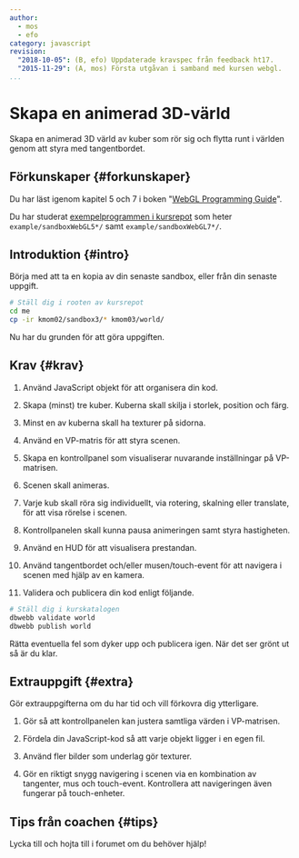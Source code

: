 ```yaml
---
author:
  - mos
  - efo
category: javascript
revision:
  "2018-10-05": (B, efo) Uppdaterade kravspec från feedback ht17.
  "2015-11-29": (A, mos) Första utgåvan i samband med kursen webgl.
...
```

Skapa en animerad 3D-värld
==================================

Skapa en animerad 3D värld av kuber som rör sig och flytta runt i världen genom att styra med tangentbordet.

<!--more-->



Förkunskaper {#forkunskaper}
-----------------------

Du har läst igenom kapitel 5 och 7 i boken "[WebGL Programming Guide](kunskap/boken-webgl-programming-guide)".

Du har studerat [exempelprogrammen i kursrepot](webgl/repo/example) som heter `example/sandboxWebGL5*/` samt `example/sandboxWebGL7*/`.



Introduktion {#intro}
-----------------------

Börja med att ta en kopia av din senaste sandbox, eller från din senaste uppgift.

```bash
# Ställ dig i rooten av kursrepot
cd me
cp -ir kmom02/sandbox3/* kmom03/world/
```

Nu har du grunden för att göra uppgiften.



Krav {#krav}
-----------------------



1. Använd JavaScript objekt för att organisera din kod.

1. Skapa (minst) tre kuber. Kuberna skall skilja i storlek, position och färg.

1. Minst en av kuberna skall ha texturer på sidorna.

1. Använd en VP-matris för att styra scenen.

1. Skapa en kontrollpanel som visualiserar nuvarande inställningar på VP-matrisen.

1. Scenen skall animeras.

1. Varje kub skall röra sig individuellt, via rotering, skalning eller translate, för att visa rörelse i scenen.

1. Kontrollpanelen skall kunna pausa animeringen samt styra hastigheten.

1. Använd en HUD för att visualisera prestandan.

1. Använd tangentbordet och/eller musen/touch-event för att navigera i scenen med hjälp av en kamera.

11. Validera och publicera din kod enligt följande.

```bash
# Ställ dig i kurskatalogen
dbwebb validate world
dbwebb publish world
```

Rätta eventuella fel som dyker upp och publicera igen. När det ser grönt ut så är du klar.



Extrauppgift {#extra}
-----------------------

Gör extrauppgifterna om du har tid och vill förkovra dig ytterligare.

1. Gör så att kontrollpanelen kan justera samtliga värden i VP-matrisen.

1. Fördela din JavaScript-kod så att varje objekt ligger i en egen fil.

1. Använd fler bilder som underlag gör texturer.

1. Gör en riktigt snygg navigering i scenen via en kombination av tangenter, mus och touch-event. Kontrollera att navigeringen även fungerar på touch-enheter.



Tips från coachen {#tips}
-----------------------

Lycka till och hojta till i forumet om du behöver hjälp!

